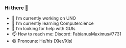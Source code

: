 ### Hi there 👋

- 🔭 I’m currently working on UNO
- 🌱 I’m currently learning Computercience
- 🤔 I’m looking for help with GUIs
- 📫 How to reach me: Discord: FabianusMaximus#7731
- 😄 Pronouns: He/his (Xier/Xis)
